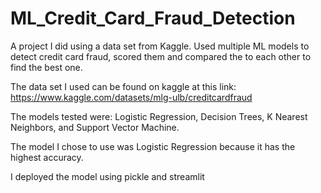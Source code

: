 # ML_Credit_Card_Fraud_Detection
A project I did using a data set from Kaggle. Used multiple ML models to detect credit card fraud, scored them and compared the to each other to find the best one.

The data set I used can be found on kaggle at this link: https://www.kaggle.com/datasets/mlg-ulb/creditcardfraud

The models tested were: Logistic Regression, Decision Trees, K Nearest Neighbors, and Support Vector Machine.

The model I chose to use was Logistic Regression because it has the highest accuracy.

I deployed the model using pickle and streamlit
